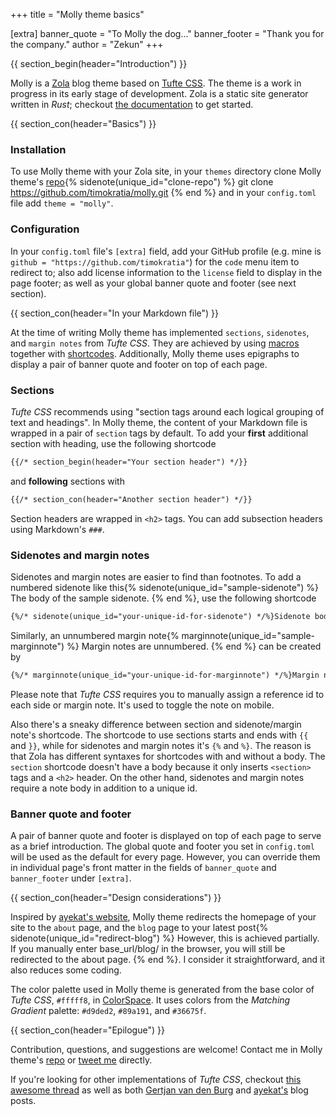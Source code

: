 +++
title = "Molly theme basics"

[extra]
banner_quote = "To Molly the dog..."
banner_footer = "Thank you for the company."
author = "Zekun"
+++

{{ section_begin(header="Introduction") }}

Molly is a [Zola](https://www.getzola.org/) blog theme based on [Tufte CSS](https://edwardtufte.github.io/tufte-css/).
The theme is a work in progress in its early stage of development.
Zola is a static site generator written in _Rust_;
checkout [the documentation](https://www.getzola.org/documentation/getting-started/installation/) to get started.

{{ section_con(header="Basics") }}

### Installation

To use Molly theme with your Zola site,
in your `themes` directory clone Molly theme's [repo](https://github.com/timokratia/timokratia.github.io.git){% sidenote(unique_id="clone-repo") %}
git clone https://github.com/timokratia/molly.git
{% end %}
and in your `config.toml` file add `theme = "molly"`.

### Configuration

In your `config.toml` file's `[extra]` field,
add your GitHub profile (e.g. mine is `github = "https://github.com/timokratia"`) for the `code` menu item to redirect to;
also add license information to the `license` field to display in the page footer;
as well as your global banner quote and footer (see next section).

{{ section_con(header="In your Markdown file") }}

At the time of writing Molly theme has implemented `sections`, `sidenotes`, and `margin notes` from _Tufte CSS_.
They are achieved by using [macros](https://tera.netlify.com/docs/#macros) together with [shortcodes](https://www.getzola.org/documentation/content/shortcodes/).
Additionally, Molly theme uses epigraphs to display a pair of banner quote and footer on top of each page.

### Sections

_Tufte CSS_ recommends using "section tags around each logical grouping of text and headings".
In Molly theme, the content of your Markdown file is wrapped in a pair of `section` tags by default.
To add your __first__ additional section with heading, use the following shortcode

```txt
{{/* section_begin(header="Your section header") */}}
```

and __following__ sections with

```txt
{{/* section_con(header="Another section header") */}}
```

Section headers are wrapped in `<h2>` tags.
You can add subsection headers using Markdown's `###`.

### Sidenotes and margin notes


Sidenotes and margin notes are easier to find than footnotes.
To add a numbered sidenote like this{% sidenote(unique_id="sample-sidenote") %}
The body of the sample sidenote.
{% end %},
use the following shortcode

```txt
{%/* sidenote(unique_id="your-unique-id-for-sidenote") */%}Sidenote body{%/* end */%}
```

Similarly, an unnumbered margin note{% marginnote(unique_id="sample-marginnote") %}
Margin notes are unnumbered.
{% end %} can be created by

```txt
{%/* marginnote(unique_id="your-unique-id-for-marginnote") */%}Margin note body{%/* end */%}
```

Please note that _Tufte CSS_ requires you to manually assign a reference id to each side or margin note.
It's used to toggle the note on mobile.

Also there's a sneaky difference between section and sidenote/margin note's shortcode.
The shortcode to use sections starts and ends with `{{` and `}}`,
while for sidenotes and margin notes it's `{%` and `%}`.
The reason is that Zola has different syntaxes for shortcodes with and without a body.
The `section` shortcode doesn't have a body because it only inserts `<section>` tags and a `<h2>` header.
On the other hand, sidenotes and margin notes require a note body in addition to a unique id.

### Banner quote and footer

A pair of banner quote and footer is displayed on top of each page to serve as a brief introduction.
The global quote and footer you set in `config.toml` will be used as the default for every page.
However, you can override them in individual page's front matter in the fields of
`banner_quote` and `banner_footer` under `[extra]`.

{{ section_con(header="Design considerations") }}

Inspired by [ayekat's website](http://ayekat.ch/),
Molly theme redirects the homepage of your site to the `about` page,
and the `blog` page to your latest post{% sidenote(unique_id="redirect-blog") %}
However, this is achieved partially.
If you manually enter base_url/blog/ in the browser, you will still be redirected to the about page.
{% end %}.
I consider it straightforward, and it also reduces some coding.

The color palette used in Molly theme is generated from the base color of _Tufte CSS_, `#fffff8`, in [ColorSpace](https://mycolor.space/).
It uses colors from the _Matching Gradient_ palette:
`#d9ded2`, `#89a191`, and `#36675f`.

{{ section_con(header="Epilogue") }}

Contribution, questions, and suggestions are welcome!
Contact me in Molly theme's [repo](https://github.com/timokratia/molly.git) or [tweet me](https://twitter.com/intent/tweet?screen_name=Timokratia&ref_src=twsrc%5Etfw) directly.

If you're looking for other implementations of _Tufte CSS_,
checkout [this awesome thread](https://github.com/edwardtufte/tufte-css/issues/26)
as well as both [Gertjan van den Burg](https://gertjanvandenburg.com/blog/how_i_made/) and [ayekat's](http://ayekat.ch/blog/tufte-css)
blog posts.
